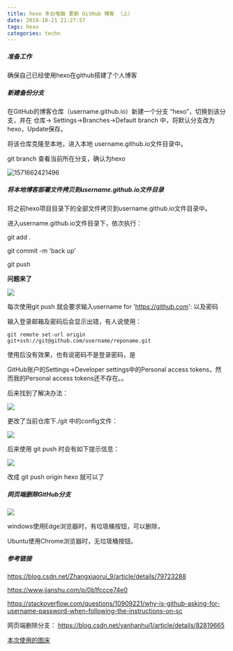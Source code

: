 ```yaml
---
title: hexo 多台电脑 更新 GitHub 博客 （上）
date: 2019-10-21 21:27:57
tags: hexo
categories: techn
---
```


##### 准备工作

确保自己已经使用hexo在github搭建了个人博客

##### 新建备份分支

在GitHub的博客仓库（username.github.io）新建一个分支 “hexo”，切换到该分支，并在 仓库-> Settings->Branches->Default branch 中，将默认分支改为hexo，Update保存。

将该仓库克隆至本地，进入本地 username.github.io文件目录中。

git branch 查看当前所在分支，确认为hexo

![1571662421496](https://ftp.bmp.ovh/imgs/2019/10/1c952585fce33bcd.png)

##### 将本地博客部署文件拷贝到username.github.io文件目录

将之前hexo项目目录下的全部文件拷贝到username.github.io文件目录中。

进入username.github.io文件目录下，依次执行：

git add .

git commit -m 'back up'

git push

**问题来了**

![](https://ftp.bmp.ovh/imgs/2019/10/60e9ac2c005b86af.png)

每次使用git push 就会要求输入username for 'https://github.com': 以及密码

输入登录邮箱及密码后会显示出错，有人说使用：

```
git remote set-url origin git+ssh://git@github.com/username/reponame.git
```

使用后没有效果，也有说密码不是登录密码，是

GitHub账户的Settings->Developer settings中的Personal access tokens，然而我的Personal access tokens还不存在。。

后来找到了解决办法：

![](https://ftp.bmp.ovh/imgs/2019/10/6816124b42fc3a33.png)

更改了当前仓库下./git 中的config文件：

![](https://ftp.bmp.ovh/imgs/2019/10/83cbcd291bbf3d62.png)

后来使用 git push 时会有如下提示信息：

![](https://ftp.bmp.ovh/imgs/2019/10/4ae85979f984e6ff.png)

改成 git push origin hexo 就可以了



##### 网页端删除GitHub分支

![](https://ftp.bmp.ovh/imgs/2019/10/d718b549f487ab21.png)

windows使用Edge浏览器时，有垃圾桶按钮，可以删除，

Ubuntu使用Chrome浏览器时，无垃圾桶按钮。



##### 参考链接

https://blog.csdn.net/Zhangxiaorui_9/article/details/79723288

https://www.jianshu.com/p/0b1fccce74e0

https://stackoverflow.com/questions/10909221/why-is-github-asking-for-username-password-when-following-the-instructions-on-sc

网页端删除分支： https://blog.csdn.net/yanhanhui1/article/details/82819665

[本次使用的图床](https://imgurl.org/)

